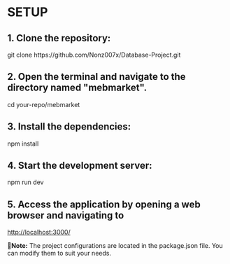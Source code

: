 # SETUP

<h2>1. Clone the repository:</h2>
git clone https://github.com/Nonz007x/Database-Project.git

<h2>2. Open the terminal and navigate to the directory named "mebmarket".</h2>
cd your-repo/mebmarket

<h2>3. Install the dependencies:</h2>
npm install

<h2>4. Start the development server:</h2>
npm run dev

<h2>5. Access the application by opening a web browser and navigating to</h2>
<ins>http://localhost:3000/</ins>      

 📝**Note:** The project configurations are located in the package.json file. You can modify them to suit your needs.
